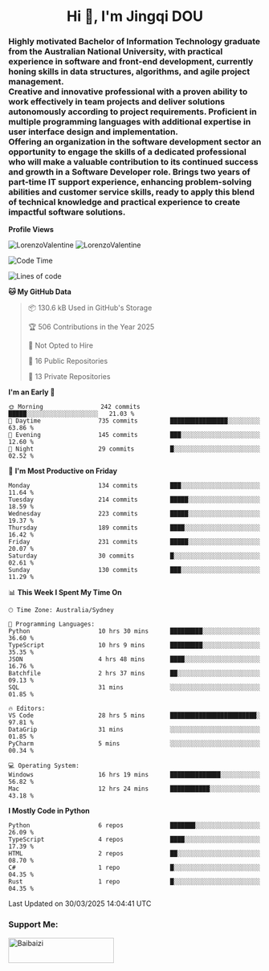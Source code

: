 <h1 align="center">Hi 👋, I'm Jingqi DOU</h1>
<h3 align="left">
Highly motivated Bachelor of Information Technology graduate from the Australian National University, with practical experience in software and front-end development, currently honing skills in data structures, algorithms, and agile project management. <br>
Creative and innovative professional with a proven ability to work effectively in team projects and deliver solutions autonomously according to project requirements. Proficient in multiple programming languages with additional expertise in user interface design and implementation. <br>
Offering an organization in the software development sector an opportunity to engage the skills of a dedicated professional who will make a valuable contribution to its continued success and growth in a Software Developer role. Brings two years of part-time IT support experience, enhancing problem-solving abilities and customer service skills, ready to apply this blend of technical knowledge and practical experience to create impactful software solutions.
</h3>

**Profile Views**<br>
<!-- <img src="https://count.getloli.com/get/@:name" alt="LorenzoValentine" theme="rule34" /> -->
<img src="https://count.getloli.com/@LorenzoValentine?name=LorenzoValentine&theme=asoul&padding=7&offset=0&align=center&scale=2&pixelated=1&darkmode=auto&prefix=020315" alt="LorenzoValentine" theme="rule34" />
<img src="https://count.getloli.com/@LorenzoValentine?name=LorenzoValentine&theme=food&padding=7&offset=0&align=center&scale=2&pixelated=1&darkmode=auto&prefix=020315" alt="LorenzoValentine" theme="rule34" />
 

<!--START_SECTION:waka-->
![Code Time](http://img.shields.io/badge/Code%20Time-1%2C728%20hrs%2052%20mins-blue)

![Lines of code](https://img.shields.io/badge/From%20Hello%20World%20I%27ve%20Written-234.0%20thousand%20lines%20of%20code-blue)

**🐱 My GitHub Data** 

> 📦 130.6 kB Used in GitHub's Storage 
 > 
> 🏆 506 Contributions in the Year 2025
 > 
> 🚫 Not Opted to Hire
 > 
> 📜 16 Public Repositories 
 > 
> 🔑 13 Private Repositories 
 > 
**I'm an Early 🐤** 

```text
🌞 Morning                242 commits         █████░░░░░░░░░░░░░░░░░░░░   21.03 % 
🌆 Daytime                735 commits         ████████████████░░░░░░░░░   63.86 % 
🌃 Evening                145 commits         ███░░░░░░░░░░░░░░░░░░░░░░   12.60 % 
🌙 Night                  29 commits          █░░░░░░░░░░░░░░░░░░░░░░░░   02.52 % 
```
📅 **I'm Most Productive on Friday** 

```text
Monday                   134 commits         ███░░░░░░░░░░░░░░░░░░░░░░   11.64 % 
Tuesday                  214 commits         █████░░░░░░░░░░░░░░░░░░░░   18.59 % 
Wednesday                223 commits         █████░░░░░░░░░░░░░░░░░░░░   19.37 % 
Thursday                 189 commits         ████░░░░░░░░░░░░░░░░░░░░░   16.42 % 
Friday                   231 commits         █████░░░░░░░░░░░░░░░░░░░░   20.07 % 
Saturday                 30 commits          █░░░░░░░░░░░░░░░░░░░░░░░░   02.61 % 
Sunday                   130 commits         ███░░░░░░░░░░░░░░░░░░░░░░   11.29 % 
```


📊 **This Week I Spent My Time On** 

```text
🕑︎ Time Zone: Australia/Sydney

💬 Programming Languages: 
Python                   10 hrs 30 mins      █████████░░░░░░░░░░░░░░░░   36.60 % 
TypeScript               10 hrs 9 mins       █████████░░░░░░░░░░░░░░░░   35.35 % 
JSON                     4 hrs 48 mins       ████░░░░░░░░░░░░░░░░░░░░░   16.76 % 
Batchfile                2 hrs 37 mins       ██░░░░░░░░░░░░░░░░░░░░░░░   09.13 % 
SQL                      31 mins             ░░░░░░░░░░░░░░░░░░░░░░░░░   01.85 % 

🔥 Editors: 
VS Code                  28 hrs 5 mins       ████████████████████████░   97.81 % 
DataGrip                 31 mins             ░░░░░░░░░░░░░░░░░░░░░░░░░   01.85 % 
PyCharm                  5 mins              ░░░░░░░░░░░░░░░░░░░░░░░░░   00.34 % 

💻 Operating System: 
Windows                  16 hrs 19 mins      ██████████████░░░░░░░░░░░   56.82 % 
Mac                      12 hrs 24 mins      ███████████░░░░░░░░░░░░░░   43.18 % 
```

**I Mostly Code in Python** 

```text
Python                   6 repos             ███████░░░░░░░░░░░░░░░░░░   26.09 % 
TypeScript               4 repos             ████░░░░░░░░░░░░░░░░░░░░░   17.39 % 
HTML                     2 repos             ██░░░░░░░░░░░░░░░░░░░░░░░   08.70 % 
C#                       1 repo              █░░░░░░░░░░░░░░░░░░░░░░░░   04.35 % 
Rust                     1 repo              █░░░░░░░░░░░░░░░░░░░░░░░░   04.35 % 
```




 Last Updated on 30/03/2025 14:04:41 UTC
<!--END_SECTION:waka-->

<!-- [![willianrod's wakatime stats](https://github-readme-stats.vercel.app/api/wakatime?username=lorenzoval2050)](https://github.com/anuraghazra/github-readme-stats) -->


<h3 align="left">Support Me:</h3>
<p><a href="https://www.buymeacoffee.com/Baibaizi"> <img align="left" src="https://cdn.buymeacoffee.com/buttons/v2/default-yellow.png" height="50" width="210" alt="Baibaizi" /></a></p><br><br>
